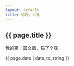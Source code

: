 ```yaml
---
layout: default
title: 你好，世界
---
```


## {{ page.title }}

我的第一篇文章，猫了个咪

{{ page.date | date_to_string }}
